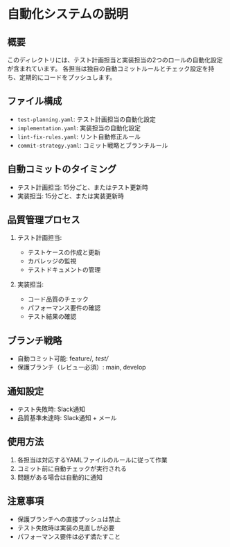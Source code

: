 # 自動化システムの説明

## 概要
このディレクトリには、テスト計画担当と実装担当の2つのロールの自動化設定が含まれています。
各担当は独自の自動コミットルールとチェック設定を持ち、定期的にコードをプッシュします。

## ファイル構成
- `test-planning.yaml`: テスト計画担当の自動化設定
- `implementation.yaml`: 実装担当の自動化設定
- `lint-fix-rules.yaml`: リント自動修正ルール
- `commit-strategy.yaml`: コミット戦略とブランチルール

## 自動コミットのタイミング
- テスト計画担当: 15分ごと、またはテスト更新時
- 実装担当: 15分ごと、または実装更新時

## 品質管理プロセス
1. テスト計画担当:
   - テストケースの作成と更新
   - カバレッジの監視
   - テストドキュメントの管理

2. 実装担当:
   - コード品質のチェック
   - パフォーマンス要件の確認
   - テスト結果の確認

## ブランチ戦略
- 自動コミット可能: feature/*, test/*
- 保護ブランチ（レビュー必須）: main, develop

## 通知設定
- テスト失敗時: Slack通知
- 品質基準未達時: Slack通知 + メール

## 使用方法
1. 各担当は対応するYAMLファイルのルールに従って作業
2. コミット前に自動チェックが実行される
3. 問題がある場合は自動的に通知

## 注意事項
- 保護ブランチへの直接プッシュは禁止
- テスト失敗時は実装の見直しが必要
- パフォーマンス要件は必ず満たすこと 